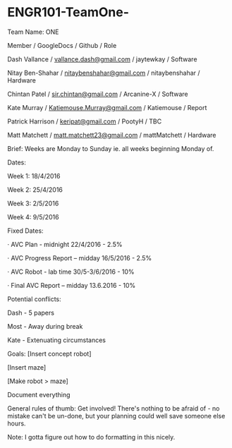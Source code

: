 # ENGR101-TeamOne-

Team Name: ONE

Member / GoogleDocs / Github / Role

Dash Vallance / vallance.dash@gmail.com / jaytewkay / Software

Nitay Ben-Shahar / nitaybenshahar@gmail.com / nitaybenshahar / Hardware

Chintan Patel / sir.chintan@gmail.com / Arcanine-X / Software

Kate Murray / Katiemouse.Murray@gmail.com / Katiemouse / Report

Patrick Harrison / keripat@gmail.com / PootyH / TBC

Matt Matchett / matt.matchett23@gmail.com / mattMatchett / Hardware


Brief: Weeks are Monday to Sunday ie. all weeks beginning Monday of.

Dates:

Week 1: 18/4/2016

Week 2: 25/4/2016

Week 3: 2/5/2016

Week 4: 9/5/2016


Fixed Dates:

·         AVC Plan - midnight 22/4/2016 - 2.5%

·         AVC Progress Report – midday 16/5/2016 - 2.5%

·         AVC Robot - lab time 30/5-3/6/2016 - 10%

·         Final AVC Report – midday 13.6.2016 - 10%


Potential conflicts:

Dash - 5 papers

Most - Away during break

Kate - Extenuating circumstances


Goals:
[Insert concept robot]

[Insert maze]

[Make robot > maze]

Document everything

General rules of thumb:
Get involved! There's nothing to be afraid of - no mistake can't be un-done, but your planning could well save someone else hours.

Note: I gotta figure out how to do formatting in this nicely.
